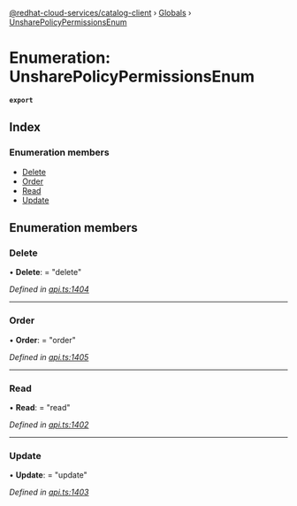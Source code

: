 [@redhat-cloud-services/catalog-client](../README.md) › [Globals](../globals.md) › [UnsharePolicyPermissionsEnum](unsharepolicypermissionsenum.md)

# Enumeration: UnsharePolicyPermissionsEnum

**`export`** 

## Index

### Enumeration members

* [Delete](unsharepolicypermissionsenum.md#delete)
* [Order](unsharepolicypermissionsenum.md#order)
* [Read](unsharepolicypermissionsenum.md#read)
* [Update](unsharepolicypermissionsenum.md#update)

## Enumeration members

###  Delete

• **Delete**: = "delete"

*Defined in [api.ts:1404](https://github.com/RedHatInsights/javascript-clients.gi/blob/master/packages/catalog/api.ts#L1404)*

___

###  Order

• **Order**: = "order"

*Defined in [api.ts:1405](https://github.com/RedHatInsights/javascript-clients.gi/blob/master/packages/catalog/api.ts#L1405)*

___

###  Read

• **Read**: = "read"

*Defined in [api.ts:1402](https://github.com/RedHatInsights/javascript-clients.gi/blob/master/packages/catalog/api.ts#L1402)*

___

###  Update

• **Update**: = "update"

*Defined in [api.ts:1403](https://github.com/RedHatInsights/javascript-clients.gi/blob/master/packages/catalog/api.ts#L1403)*
